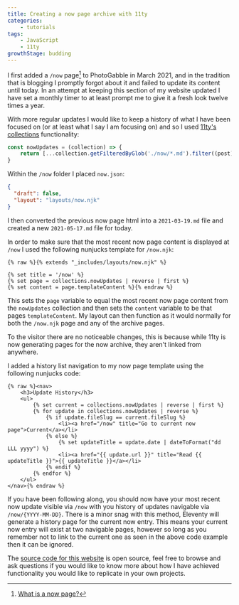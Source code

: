 ```yaml
---
title: Creating a now page archive with 11ty
categories:
    - tutorials
tags:
    - JavaScript
    - 11ty
growthStage: budding
---
```


I first added a `/now` page[^1] to PhotoGabble in March 2021, and in the tradition that is blogging I promptly forgot about it and failed to update its content until today. In an attempt at keeping this section of my website updated I have set a monthly timer to at least prompt me to give it a fresh look twelve times a year.

With more regular updates I would like to keep a history of what I have been focused on (or at least what I say I am focusing on) and so I used [11ty's collections](https://www.11ty.dev/docs/collections/) functionality:

```javascript
const nowUpdates = (collection) => {
    return [...collection.getFilteredByGlob('./now/*.md').filter((post) => !post.data.draft)];
}
```

Within the `/now` folder I placed `now.json`:

```json
{
  "draft": false,
  "layout": "layouts/now.njk"
}
```

I then converted the previous now page html into a `2021-03-19.md` file and created a new `2021-05-17.md` file for today.

In order to make sure that the most recent now page content is displayed at `/now` I used the following nunjucks template for `/now.njk`:

```twig
{% raw %}{% extends "_includes/layouts/now.njk" %}

{% set title = '/now' %}
{% set page = collections.nowUpdates | reverse | first %}
{% set content = page.templateContent %}{% endraw %}
```

This sets the `page` variable to equal the most recent now page content from the `nowUpdates` collection and then sets the `content` variable to be that pages `templateContent`. My layout can then function as it would normally for both the `/now.njk` page and any of the archive pages.

To the visitor there are no noticeable changes, this is because while 11ty is now generating pages for the now archive, they aren't linked from anywhere.

I added a history list navigation to my now page template using the following nunjucks code:

```twig
{% raw %}<nav>
    <h3>Update History</h3>
    <ul>
        {% set current = collections.nowUpdates | reverse | first %}
        {% for update in collections.nowUpdates | reverse %}
            {% if update.fileSlug == current.fileSlug %}
                <li><a href="/now" title="Go to current now page">Current</a></li>
            {% else %}
                {% set updateTitle = update.date | dateToFormat("dd LLL yyyy") %}
                <li><a href="{{ update.url }}" title="Read {{ updateTitle }}">{{ updateTitle }}</a></li>
            {% endif %}
        {% endfor %}
    </ul>
</nav>{% endraw %}
```

If you have been following along, you should now have your most recent now update visible via `/now` with you history of
updates navigable via `/now/{YYYY-MM-DD}`. There is a minor snag with this method, Eleventy will generate a history page for the current now entry. This means your current now entry will exist at two navigable pages, however so long as you remember not to link to the current one as seen in the above code example then it can be ignored.

The [source code for this website](https://github.com/photogabble/website) is open source, feel free to browse and ask questions if you would like to know more about how I have achieved functionality you would like to replicate in your own projects. 

[^1]: [What is a now page?](https://nownownow.com/about)

